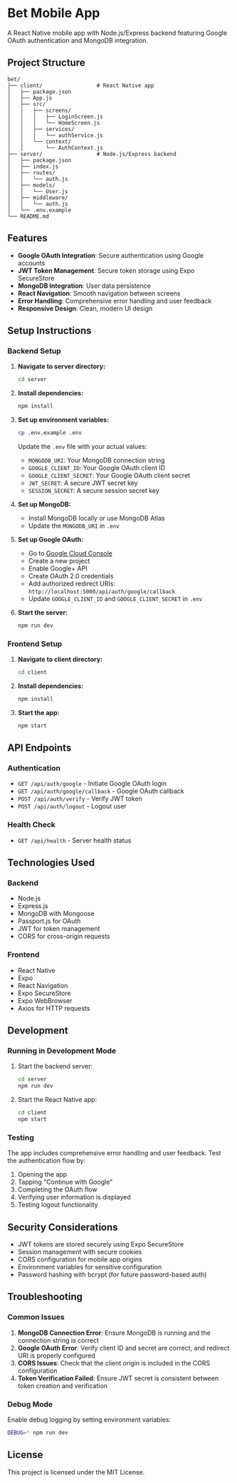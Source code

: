 # Bet Mobile App

A React Native mobile app with Node.js/Express backend featuring Google OAuth authentication and MongoDB integration.

## Project Structure

```
bet/
├── client/                 # React Native app
│   ├── package.json
│   ├── App.js
│   ├── src/
│   │   ├── screens/
│   │   │   ├── LoginScreen.js
│   │   │   └── HomeScreen.js
│   │   ├── services/
│   │   │   └── authService.js
│   │   └── context/
│   │       └── AuthContext.js
├── server/                 # Node.js/Express backend
│   ├── package.json
│   ├── index.js
│   ├── routes/
│   │   └── auth.js
│   ├── models/
│   │   └── User.js
│   ├── middleware/
│   │   └── auth.js
│   └── .env.example
└── README.md
```

## Features

- **Google OAuth Integration**: Secure authentication using Google accounts
- **JWT Token Management**: Secure token storage using Expo SecureStore
- **MongoDB Integration**: User data persistence
- **React Navigation**: Smooth navigation between screens
- **Error Handling**: Comprehensive error handling and user feedback
- **Responsive Design**: Clean, modern UI design

## Setup Instructions

### Backend Setup

1. **Navigate to server directory:**
   ```bash
   cd server
   ```

2. **Install dependencies:**
   ```bash
   npm install
   ```

3. **Set up environment variables:**
   ```bash
   cp .env.example .env
   ```
   
   Update the `.env` file with your actual values:
   - `MONGODB_URI`: Your MongoDB connection string
   - `GOOGLE_CLIENT_ID`: Your Google OAuth client ID
   - `GOOGLE_CLIENT_SECRET`: Your Google OAuth client secret
   - `JWT_SECRET`: A secure JWT secret key
   - `SESSION_SECRET`: A secure session secret key

4. **Set up MongoDB:**
   - Install MongoDB locally or use MongoDB Atlas
   - Update the `MONGODB_URI` in `.env`

5. **Set up Google OAuth:**
   - Go to [Google Cloud Console](https://console.cloud.google.com/)
   - Create a new project
   - Enable Google+ API
   - Create OAuth 2.0 credentials
   - Add authorized redirect URIs: `http://localhost:5000/api/auth/google/callback`
   - Update `GOOGLE_CLIENT_ID` and `GOOGLE_CLIENT_SECRET` in `.env`

6. **Start the server:**
   ```bash
   npm run dev
   ```

### Frontend Setup

1. **Navigate to client directory:**
   ```bash
   cd client
   ```

2. **Install dependencies:**
   ```bash
   npm install
   ```

3. **Start the app:**
   ```bash
   npm start
   ```

## API Endpoints

### Authentication
- `GET /api/auth/google` - Initiate Google OAuth login
- `GET /api/auth/google/callback` - Google OAuth callback
- `POST /api/auth/verify` - Verify JWT token
- `POST /api/auth/logout` - Logout user

### Health Check
- `GET /api/health` - Server health status

## Technologies Used

### Backend
- Node.js
- Express.js
- MongoDB with Mongoose
- Passport.js for OAuth
- JWT for token management
- CORS for cross-origin requests

### Frontend
- React Native
- Expo
- React Navigation
- Expo SecureStore
- Expo WebBrowser
- Axios for HTTP requests

## Development

### Running in Development Mode

1. Start the backend server:
   ```bash
   cd server
   npm run dev
   ```

2. Start the React Native app:
   ```bash
   cd client
   npm start
   ```

### Testing

The app includes comprehensive error handling and user feedback. Test the authentication flow by:

1. Opening the app
2. Tapping "Continue with Google"
3. Completing the OAuth flow
4. Verifying user information is displayed
5. Testing logout functionality

## Security Considerations

- JWT tokens are stored securely using Expo SecureStore
- Session management with secure cookies
- CORS configuration for mobile app origins
- Environment variables for sensitive configuration
- Password hashing with bcrypt (for future password-based auth)

## Troubleshooting

### Common Issues

1. **MongoDB Connection Error**: Ensure MongoDB is running and the connection string is correct
2. **Google OAuth Error**: Verify client ID and secret are correct, and redirect URI is properly configured
3. **CORS Issues**: Check that the client origin is included in the CORS configuration
4. **Token Verification Failed**: Ensure JWT secret is consistent between token creation and verification

### Debug Mode

Enable debug logging by setting environment variables:
```bash
DEBUG=* npm run dev
```

## License

This project is licensed under the MIT License.
